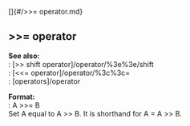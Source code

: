 []{#/&gt;&gt;= operator.md}    
## \>\>= operator    
**See also:**    
:   [\>\> shift operator]/operator/%3e%3e/shift    
:   [\<\<= operator]/operator/%3c%3c=    
:   [operators]/operator    
<!-- -->    
**Format:**    
:   A \>\>= B    
Set A equal to A \>\> B. It is shorthand for A = A \>\> B.  